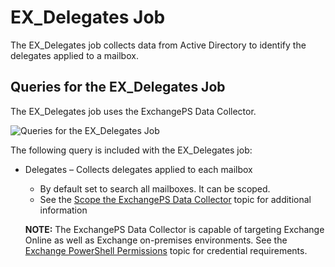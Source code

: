 # EX_Delegates Job

The EX_Delegates job collects data from Active Directory to identify the delegates applied to a
mailbox.

## Queries for the EX_Delegates Job

The EX_Delegates job uses the ExchangePS Data Collector.

![Queries for the EX_Delegates Job](/img/versioned_docs/accessanalyzer_11.6/accessanalyzer/solutions/exchange/mailboxes/permissions/collection/delegatesquery.webp)

The following query is included with the EX_Delegates job:

- Delegates – Collects delegates applied to each mailbox

    - By default set to search all mailboxes. It can be scoped.
    - See the
      [Scope the ExchangePS Data Collector](/docs/accessanalyzer/11.6/accessanalyzer/solutions/exchange/casmetrics/ex_aspolicies.md#scope-the-exchangeps-data-collector)
      topic for additional information

    **NOTE:** The ExchangePS Data Collector is capable of targeting Exchange Online as well as
    Exchange on-premises environments. See the
    [Exchange PowerShell Permissions](/docs/accessanalyzer/11.6/accessanalyzer/requirements/solutions/exchange/powershell.md)
    topic for credential requirements.
